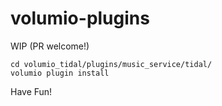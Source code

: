 # volumio-plugins

WIP (PR welcome!)

```
cd volumio_tidal/plugins/music_service/tidal/
volumio plugin install
```

Have Fun!
